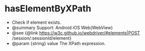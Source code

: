 # hasElementByXPath

* Check if element exists.
* @summary Support: Android iOS Web(WebView)
* @see {@link https://w3c.github.io/webdriver/#elements|POST /session/:sessionId/element}
* @param {string} value The XPath expression.
